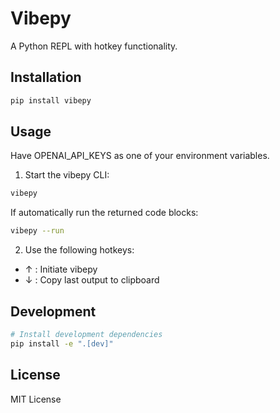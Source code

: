 # Vibepy

A Python REPL with hotkey functionality.

## Installation

```bash
pip install vibepy
```

## Usage

Have OPENAI_API_KEYS as one of your environment variables.  

1. Start the vibepy CLI:
```bash
vibepy
```

If automatically run the returned code blocks:  

```bash
vibepy --run
```

2. Use the following hotkeys:
- ↑ : Initiate vibepy
- ↓ : Copy last output to clipboard

## Development

```bash
# Install development dependencies
pip install -e ".[dev]"
```

## License

MIT License
